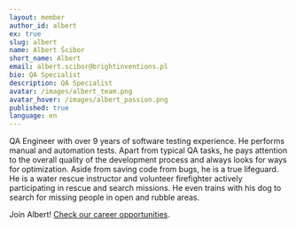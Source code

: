 ```yaml
---
layout: member
author_id: albert
ex: true
slug: albert
name: Albert Ścibor
short_name: Albert
email: albert.scibor@brightinventions.pl
bio: QA Specialist
description: QA Specialist
avatar: /images/albert_team.png
avatar_hover: /images/albert_passion.png
published: true
language: en
---
```

QA Engineer with over 9 years of software testing experience. He performs manual and automation tests. Apart from typical QA tasks, he pays attention to the overall quality of the development process and always looks for ways for optimization. Aside from saving code from bugs, he is a true lifeguard. He is a water rescue instructor and volunteer firefighter actively participating in rescue and search missions. He even trains with his dog to search for missing people in open and rubble areas.

Join Albert! [Check our career opportunities](/career).
